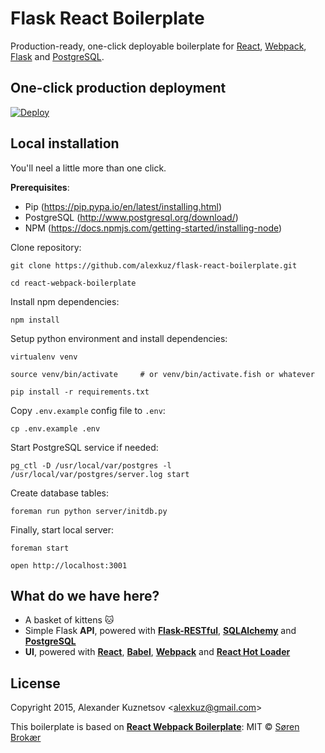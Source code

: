 # Flask React Boilerplate

Production-ready, one-click deployable boilerplate for [React](http://facebook.github.io/react/), [Webpack](http://webpack.github.io/), [Flask](http://flask.pocoo.org/) and [PostgreSQL](http://www.postgresql.org/).

## One-click production deployment

[![Deploy](https://www.herokucdn.com/deploy/button.svg)](https://heroku.com/deploy?template=https://github.com/alexkuz/flask-react-boilerplate)

## Local installation

You'll neel a little more than one click.

**Prerequisites**:

- Pip (https://pip.pypa.io/en/latest/installing.html)
- PostgreSQL (http://www.postgresql.org/download/)
- NPM (https://docs.npmjs.com/getting-started/installing-node)

Clone repository:

```
git clone https://github.com/alexkuz/flask-react-boilerplate.git

cd react-webpack-boilerplate
```

Install npm dependencies:

```
npm install
```

Setup python environment and install dependencies:

```
virtualenv venv

source venv/bin/activate     # or venv/bin/activate.fish or whatever

pip install -r requirements.txt
```

Copy `.env.example` config file to `.env`:

```
cp .env.example .env
```

Start PostgreSQL service if needed:

```
pg_ctl -D /usr/local/var/postgres -l /usr/local/var/postgres/server.log start
```

Create database tables:

```
foreman run python server/initdb.py
```

Finally, start local server:

```
foreman start

open http://localhost:3001
```

## What do we have here?

- A basket of kittens 🐱
- Simple Flask **API**, powered with [**Flask-RESTful**](https://flask-restful.readthedocs.org/en/0.3.3/), [**SQLAlchemy**](http://www.sqlalchemy.org/) and [**PostgreSQL**](http://www.postgresql.org/)
- **UI**, powered with [**React**](http://facebook.github.io/react/), [**Babel**](https://babeljs.io/), [**Webpack**](http://webpack.github.io/) and [**React Hot Loader**](https://github.com/gaearon/react-hot-loader)

## License

Copyright 2015, Alexander Kuznetsov &lt;alexkuz@gmail.com&gt;

This boilerplate is based on [**React Webpack Boilerplate**](https://github.com/srn/react-webpack-boilerplate): MIT © [Søren Brokær](http://srn.io)
